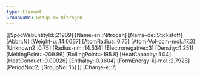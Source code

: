 ```yaml
---
type: Element
GroupName: Group-15-Nitrogen
---
```

[[SpocWebEntityId::21909]
[Name-en::Nitrogen]
[Name-de::Stickstoff]
[Abbr::N]
[Weight-u::14.0067]
[AtomRadius::0.75]
[Atom-Vol-ccm-mol::17.3]
[Unknown2::0.75]
[Radius-nm::14.534]
[Electronegative::3]
[Density::1.251]
[MeltingPoint::-209.86]
[BoilingPoint::-195.8]
[HeatCapacity::1.04]
[HeatConduct::0.00026]
[Enthalpy::0.3604]
[FormEnergy-kj-mol::2.7928]
[PeriodNo::2]
[GroupNo::15]
[]
[Charge-e::7]

